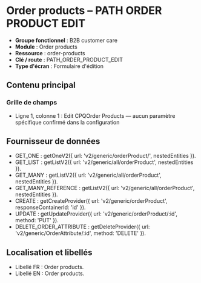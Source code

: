 # Order products – PATH ORDER PRODUCT EDIT

- **Groupe fonctionnel** : B2B customer care
- **Module** : Order products
- **Ressource** : order-products
- **Clé / route** : PATH_ORDER_PRODUCT_EDIT
- **Type d'écran** : Formulaire d'édition

## Contenu principal
### Grille de champs
- Ligne 1, colonne 1 : Edit CPQOrder Products — aucun paramètre spécifique confirmé dans la configuration

## Fournisseur de données
- GET_ONE : getOneV2({
  url: 'v2/generic/orderProduct/',
  nestedEntities
}).
- GET_LIST : getListV2({
  url: 'v2/generic/all/orderProduct',
  nestedEntities
}).
- GET_MANY : getListV2({
  url: 'v2/generic/all/orderProduct',
  nestedEntities
}).
- GET_MANY_REFERENCE : getListV2({
  url: 'v2/generic/all/orderProduct',
  nestedEntities
}).
- CREATE : getCreateProvider({
  url: 'v2/generic/orderProduct',
  responseContainerId: 'id'
}).
- UPDATE : getUpdateProvider({
  url: 'v2/generic/orderProduct/:id',
  method: 'PUT'
}).
- DELETE_ORDER_ATTRIBUTE : getDeleteProvider({
  url: 'v2/generic/OrderAttribute/:id',
  method: 'DELETE'
}).

## Localisation et libellés
- Libellé FR : Order products.
- Libellé EN : Order products.